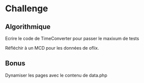 # Challenge

## Algorithmique

Ecrire le code de TimeConverter pour passer le maxixum de tests

Réfléchir à un MCD pour les données de oflix.

## Bonus

Dynamiser les pages avec le contenu de data.php

